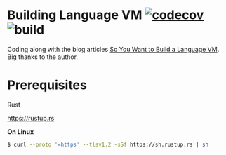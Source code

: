 # Building Language VM [![codecov](https://codecov.io/gh/ymdarake/iridium/branch/master/graph/badge.svg?token=3KJC7P2KR0)](https://codecov.io/gh/ymdarake/iridium) ![build](https://github.com/ymdarake/iridium/actions/workflows/build.yaml/badge.svg)

Coding along with the blog articles [So You Want to Build a Language VM](https://blog.subnetzero.io/post/building-language-vm-part-01/).
Big thanks to the author.

# Prerequisites

Rust

https://rustup.rs

**On Linux**

```sh
$ curl --proto '=https' --tlsv1.2 -sSf https://sh.rustup.rs | sh
```
